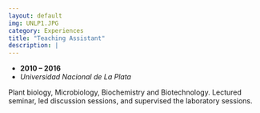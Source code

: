 ```yaml
---
layout: default
img: UNLP1.JPG
category: Experiences
title: "Teaching Assistant"
description: |
---
```


* __2010 – 2016__
* *Universidad Nacional de La Plata*

Plant biology, Microbiology, Biochemistry and Biotechnology. Lectured seminar, led discussion sessions, and supervised the
laboratory sessions. 

